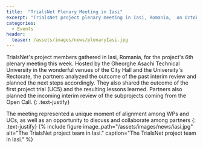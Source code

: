 ```yaml
---
title:  "TrialsNet Plenary Meeting in Iasi"
excerpt: "TrialsNet project plenary meeting in Iasi, Romania,  on October 22th - 23th 2024"
categories: 
  - Events
header:
  teaser: /assets/images/news/plenaryIasi.jpg
---
```


TrialsNet's project members gathered in Iasi, Romania, for the project's 6th plenary meeting this week. Hosted by the Gheorghe Asachi Technical University in the wonderful venues of the City Hall and the University's Rectorate, the partners analyzed the outcome of the past interim review and planned the next steps accordingly. They also shared the outcome of the first project trial (UC5) and the resulting lessons learned. Partners also planned the incoming interim review of the subprojects coming from the Open Call.
{: .text-justify}

The meeting represented a unique moment of alignment among WPs and UCs, as well as an opportunity to discuss and collaborate among partners
{: .text-justify}
{% include figure image_path="/assets/images/news/iasi.jpg" alt="The TrialsNet project team in Iasi." caption="The TrialsNet project team in Iasi." %}

